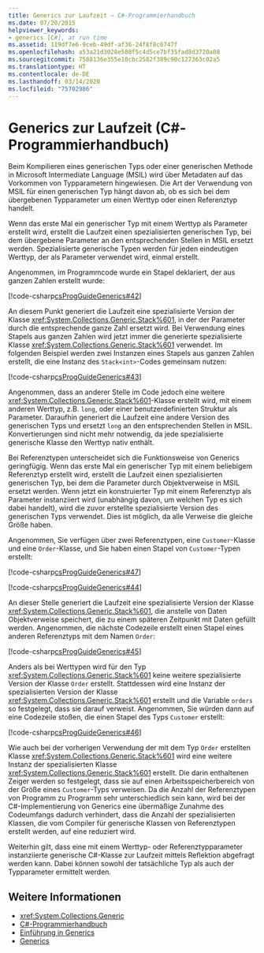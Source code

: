 ```yaml
---
title: Generics zur Laufzeit – C#-Programmierhandbuch
ms.date: 07/20/2015
helpviewer_keywords:
- generics [C#], at run time
ms.assetid: 119df7e6-9ceb-49df-af36-24f8f8c0747f
ms.openlocfilehash: a53a21d3028e588f5c4d5ce7bf35fad8d3720a08
ms.sourcegitcommit: 7588136e355e10cbc2582f389c90c127363c02a5
ms.translationtype: HT
ms.contentlocale: de-DE
ms.lasthandoff: 03/14/2020
ms.locfileid: "75702986"
---
```

# <a name="generics-in-the-run-time-c-programming-guide"></a>Generics zur Laufzeit (C#-Programmierhandbuch)
Beim Kompilieren eines generischen Typs oder einer generischen Methode in Microsoft Intermediate Language (MSIL) wird über Metadaten auf das Vorkommen von Typparametern hingewiesen. Die Art der Verwendung von MSIL für einen generischen Typ hängt davon ab, ob es sich bei dem übergebenen Typparameter um einen Werttyp oder einen Referenztyp handelt.  
  
 Wenn das erste Mal ein generischer Typ mit einem Werttyp als Parameter erstellt wird, erstellt die Laufzeit einen spezialisierten generischen Typ, bei dem übergebene Parameter an den entsprechenden Stellen in MSIL ersetzt werden. Spezialisierte generische Typen werden für jeden eindeutigen Werttyp, der als Parameter verwendet wird, einmal erstellt.  
  
 Angenommen, im Programmcode wurde ein Stapel deklariert, der aus ganzen Zahlen erstellt wurde:  
  
 [!code-csharp[csProgGuideGenerics#42](~/samples/snippets/csharp/VS_Snippets_VBCSharp/csProgGuideGenerics/CS/Generics.cs#42)]  
  
 An diesem Punkt generiert die Laufzeit eine spezialisierte Version der Klasse <xref:System.Collections.Generic.Stack%601>, in der der Parameter durch die entsprechende ganze Zahl ersetzt wird. Bei Verwendung eines Stapels aus ganzen Zahlen wird jetzt immer die generierte spezialisierte Klasse <xref:System.Collections.Generic.Stack%601> verwendet. Im folgenden Beispiel werden zwei Instanzen eines Stapels aus ganzen Zahlen erstellt, die eine Instanz des `Stack<int>`-Codes gemeinsam nutzen:  
  
 [!code-csharp[csProgGuideGenerics#43](~/samples/snippets/csharp/VS_Snippets_VBCSharp/csProgGuideGenerics/CS/Generics.cs#43)]  
  
 Angenommen, dass an anderer Stelle im Code jedoch eine weitere <xref:System.Collections.Generic.Stack%601>-Klasse erstellt wird, mit einem anderen Werttyp, z.B. `long`, oder einer benutzerdefinierten Struktur als Parameter. Daraufhin generiert die Laufzeit eine andere Version des generischen Typs und ersetzt `long` an den entsprechenden Stellen in MSIL. Konvertierungen sind nicht mehr notwendig, da jede spezialisierte generische Klasse den Werttyp nativ enthält.  
  
 Bei Referenztypen unterscheidet sich die Funktionsweise von Generics geringfügig. Wenn das erste Mal ein generischer Typ mit einem beliebigem Referenztyp erstellt wird, erstellt die Laufzeit einen spezialisierten generischen Typ, bei dem die Parameter durch Objektverweise in MSIL ersetzt werden. Wenn jetzt ein konstruierter Typ mit einem Referenztyp als Parameter instanziiert wird (unabhängig davon, um welchen Typ es sich dabei handelt), wird die zuvor erstellte spezialisierte Version des generischen Typs verwendet. Dies ist möglich, da alle Verweise die gleiche Größe haben.  
  
 Angenommen, Sie verfügen über zwei Referenztypen, eine `Customer`-Klasse und eine `Order`-Klasse, und Sie haben einen Stapel von `Customer`-Typen erstellt:  
  
 [!code-csharp[csProgGuideGenerics#47](~/samples/snippets/csharp/VS_Snippets_VBCSharp/csProgGuideGenerics/CS/Generics.cs#47)]  
  
 [!code-csharp[csProgGuideGenerics#44](~/samples/snippets/csharp/VS_Snippets_VBCSharp/csProgGuideGenerics/CS/Generics.cs#44)]  
  
 An dieser Stelle generiert die Laufzeit eine spezialisierte Version der Klasse <xref:System.Collections.Generic.Stack%601>, die anstelle von Daten Objektverweise speichert, die zu einem späteren Zeitpunkt mit Daten gefüllt werden. Angenommen, die nächste Codezeile erstellt einen Stapel eines anderen Referenztyps mit dem Namen `Order`:  
  
 [!code-csharp[csProgGuideGenerics#45](~/samples/snippets/csharp/VS_Snippets_VBCSharp/csProgGuideGenerics/CS/Generics.cs#45)]  
  
 Anders als bei Werttypen wird für den Typ <xref:System.Collections.Generic.Stack%601> keine weitere spezialisierte Version der Klasse `Order` erstellt. Stattdessen wird eine Instanz der spezialisierten Version der Klasse <xref:System.Collections.Generic.Stack%601> erstellt und die Variable `orders` so festgelegt, dass sie darauf verweist. Angenommen, Sie würden dann auf eine Codezeile stoßen, die einen Stapel des Typs `Customer` erstellt:  
  
 [!code-csharp[csProgGuideGenerics#46](~/samples/snippets/csharp/VS_Snippets_VBCSharp/csProgGuideGenerics/CS/Generics.cs#46)]  
  
 Wie auch bei der vorherigen Verwendung der mit dem Typ `Order` erstellten Klasse <xref:System.Collections.Generic.Stack%601> wird eine weitere Instanz der spezialisierten Klasse <xref:System.Collections.Generic.Stack%601> erstellt. Die darin enthaltenen Zeiger werden so festgelegt, dass sie auf einen Arbeitsspeicherbereich von der Größe eines `Customer`-Typs verweisen. Da die Anzahl der Referenztypen von Programm zu Programm sehr unterschiedlich sein kann, wird bei der C#-Implementierung von Generics eine übermäßige Zunahme des Codeumfangs dadurch verhindert, dass die Anzahl der spezialisierten Klassen, die vom Compiler für generische Klassen von Referenztypen erstellt werden, auf eine reduziert wird.  
  
 Weiterhin gilt, dass eine mit einem Werttyp- oder Referenztypparameter instanziierte generische C#-Klasse zur Laufzeit mittels Reflektion abgefragt werden kann. Dabei können sowohl der tatsächliche Typ als auch der Typparameter ermittelt werden.  
  
## <a name="see-also"></a>Weitere Informationen

- <xref:System.Collections.Generic>
- [C#-Programmierhandbuch](../index.md)
- [Einführung in Generics](./index.md)
- [Generics](../../../standard/generics/index.md)
